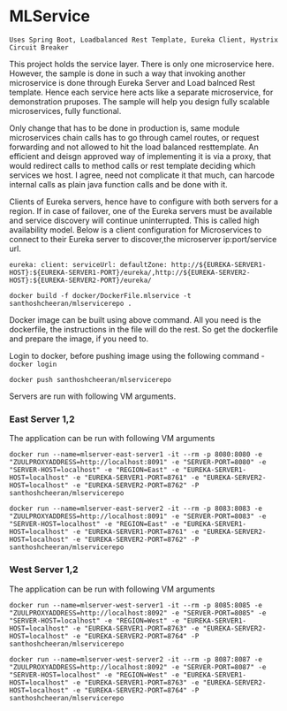 
# MLService

`Uses Spring Boot, Loadbalanced Rest Template, Eureka Client, Hystrix Circuit Breaker`

This project holds the service layer. There is only one microservice here. However, the sample is done in such a way that invoking another microservice is done through Eureka Server and Load balnced Rest template. Hence each service here acts like a separate microservice, for demonstration pruposes. The sample will help you design fully scalable microservices, fully functional. 

Only change that has to be done in production is, same module microservices chain calls has to go through camel routes, or request forwarding and not allowed to hit the load balanced resttemplate. An efficient and deisgn approved way of implementing it is via a proxy, that would redirect calls to method calls or rest template deciding which services we host. I agree, need not complicate it that much, can harcode internal calls as plain java function calls and be done with it.

Clients of Eureka servers, hence have to configure with both servers for a region. If in case of failover, one of the Eureka servers must be available and service discovery will continue uninterrupted. This is called high availability model. Below is a client configuration for Microservices to connect to their Eureka server to discover,the microserver ip:port/service url.

`eureka: client: serviceUrl: defaultZone: http://${EUREKA-SERVER1-HOST}:${EUREKA-SERVER1-PORT}/eureka/,http://${EUREKA-SERVER2-HOST}:${EUREKA-SERVER2-PORT}/eureka/`

`docker build -f docker/DockerFile.mlservice -t santhoshcheeran/mlservicerepo .`

Docker image can be built using above command. All you need is the dockerfile, the instructions in the file will do the rest. So get the dockerfile and prepare the image, if you need to.

Login to docker, before pushing image using the following command - `docker login`

`docker push santhoshcheeran/mlservicerepo`

Servers are run with following VM arguments.

### East Server 1,2

The application can be run with following VM arguments 

`docker run --name=mlserver-east-server1 -it --rm -p 8080:8080 -e "ZUULPROXYADDRESS=http://localhost:8091" -e "SERVER-PORT=8080" -e "SERVER-HOST=localhost" -e "REGION=East" -e "EUREKA-SERVER1-HOST=localhost" -e "EUREKA-SERVER1-PORT=8761" -e "EUREKA-SERVER2-HOST=localhost" -e "EUREKA-SERVER2-PORT=8762" -P santhoshcheeran/mlservicerepo`

`docker run --name=mlserver-east-server2 -it --rm -p 8083:8083 -e "ZUULPROXYADDRESS=http://localhost:8091" -e "SERVER-PORT=8083" -e "SERVER-HOST=localhost" -e "REGION=East" -e "EUREKA-SERVER1-HOST=localhost" -e "EUREKA-SERVER1-PORT=8761" -e "EUREKA-SERVER2-HOST=localhost" -e "EUREKA-SERVER2-PORT=8762" -P santhoshcheeran/mlservicerepo`

### West Server 1,2

The application can be run with following VM arguments 

`docker run --name=mlserver-west-server1 -it --rm -p 8085:8085 -e "ZUULPROXYADDRESS=http://localhost:8092" -e "SERVER-PORT=8085" -e "SERVER-HOST=localhost" -e "REGION=West" -e "EUREKA-SERVER1-HOST=localhost" -e "EUREKA-SERVER1-PORT=8763" -e "EUREKA-SERVER2-HOST=localhost" -e "EUREKA-SERVER2-PORT=8764" -P santhoshcheeran/mlservicerepo`

`docker run --name=mlserver-west-server2 -it --rm -p 8087:8087 -e "ZUULPROXYADDRESS=http://localhost:8092" -e "SERVER-PORT=8087" -e "SERVER-HOST=localhost" -e "REGION=West" -e "EUREKA-SERVER1-HOST=localhost" -e "EUREKA-SERVER1-PORT=8763" -e "EUREKA-SERVER2-HOST=localhost" -e "EUREKA-SERVER2-PORT=8764" -P santhoshcheeran/mlservicerepo`
